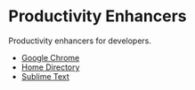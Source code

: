 # Productivity Enhancers
Productivity enhancers for developers.

* [Google Chrome](https://github.com/jyounce/productivity-enhancers/tree/master/chrome)
* [Home Directory](https://github.com/jyounce/productivity-enhancers/tree/master/home-directory)
* [Sublime Text](https://github.com/jyounce/productivity-enhancers/tree/master/sublime-text)